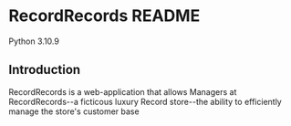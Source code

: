 # RecordRecords README
Python 3.10.9
## Introduction
RecordRecords is a web-application that allows Managers at RecordRecords--a ficticous luxury Record store--the ability to efficiently manage the store's customer base
